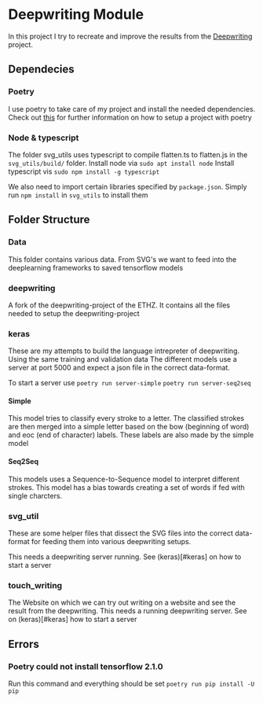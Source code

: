 # Deepwriting Module
In this project I try to recreate and improve the results from the [Deepwriting](https://ait.ethz.ch/projects/2018/deepwriting/) project. 

## Dependecies
### Poetry
I use poetry to take care of my project and install the needed dependencies. Check out [this](https://medium.com/@cjolowicz/hypermodern-python-d44485d9d769) for further information on how to setup a project with poetry

### Node & typescript
The folder svg_utils uses typescript to compile flatten.ts to flatten.js in the `svg_utils/build/` folder.
Install node via `sudo apt install node`
Install typescript vis `sudo npm install -g typescript`

We also need to import certain libraries specified by `package.json`. Simply run `npm install` in `svg_utils` to install them

## Folder Structure
### Data
This folder contains various data. From SVG's we want to feed into the deeplearning frameworks to saved tensorflow models

### deepwriting
A fork of the deepwriting-project of the ETHZ. It contains all the files needed to setup the deepwriting-project

### keras
These are my attempts to build the language intrepreter of deepwriting. Using the same training and validation data
The different models use a server at port 5000 and expect a json file in the correct data-format.

To start a server use
`poetry run server-simple`
`poetry run server-seq2seq`

#### Simple
This model tries to classify every stroke to a letter. The classified strokes are then merged into a simple letter based on the bow (beginning of word) and eoc (end of character) labels. These labels are also made by the simple model

#### Seq2Seq
This models uses a Sequence-to-Sequence model to interpret different strokes. This model has a bias towards creating a set of words if fed with single charcters.

### svg_util
These are some helper files that dissect the SVG files into the correct data-format for feeding them into various deepwriting setups.

This needs a deepwriting server running. See (keras)[#keras] on how to start a server

### touch_writing
The Website on which we can try out writing on a website and see the result from the deepwriting. This needs a running deepwriting server.
See on (keras)[#keras] how to start a server


## Errors
### Poetry could not install tensorflow 2.1.0
Run this command and everything should be set `poetry run pip install -U pip`